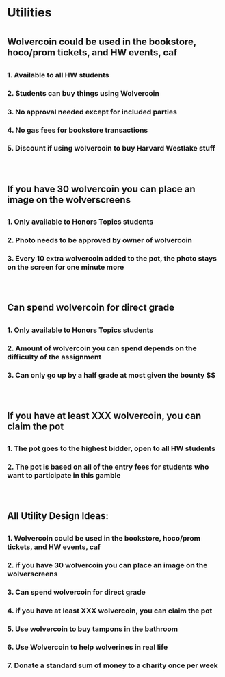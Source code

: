 <h1> Utilities <h1>
<h2> Wolvercoin could be used in the bookstore, hoco/prom tickets, and HW events, caf <h2>
<h3> 1. Available to all HW students <h3>
<h3> 2. Students can buy things using Wolvercoin <h3>
<h3> 3. No approval needed except for included parties <h3>
<h3> 4. No gas fees for bookstore transactions <h3>
<h3> 5. Discount if using wolvercoin to buy Harvard Westlake stuff <h3>
<br>
<h2> If you have 30 wolvercoin you can place an image on the wolverscreens <h2>
<h3> 1. Only available to Honors Topics students <h3>
<h3> 2. Photo needs to be approved by owner of wolvercoin <h3>
<h3> 3. Every 10 extra wolvercoin added to the pot, the photo stays on the screen for one minute more <h3>
<br>
<h2> Can spend wolvercoin for direct grade <h2>
<h3> 1. Only available to Honors Topics students <h3>
<h3> 2. Amount of wolvercoin you can spend depends on the difficulty of the assignment <h3>
<h3> 3. Can only go up by a half grade at most given the bounty $$ <h3>
<br>
<h2> If you have at least XXX wolvercoin, you can claim the pot <h2>
<h3> 1. The pot goes to the highest bidder, open to all HW students <h3>
<h3> 2. The pot is based on all of the entry fees for students who want to participate in this gamble <h3>
<br>
<h2> All Utility Design Ideas: <h2>
<h3> 1. Wolvercoin could be used in the bookstore, hoco/prom tickets, and HW events, caf <h3>
<h3> 2. if you have 30 wolvercoin you can place an image on the wolverscreens <h3>
<h3> 3. Can spend wolvercoin for direct grade <h3>
<h3> 4. if you have at least XXX wolvercoin, you can claim the pot <h3>
<h3> 5. Use wolvercoin to buy tampons in the bathroom <h3>
<h3> 6. Use Wolvercoin to help wolverines in real life <h3>
<h3> 7. Donate a standard sum of money to a charity once per week <h3>
